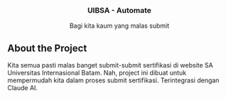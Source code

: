 <br/>
<div align="center">
<h3 align="center">UIBSA - Automate</h3>
<p align="center">
Bagi kita kaum yang malas submit
</p>
</div>

## About the Project

Kita semua pasti malas banget submit-submit sertifikasi di website SA Universitas Internasional Batam. Nah, project ini dibuat untuk mempermudah kita dalam proses submit sertifikasi. Terintegrasi dengan Claude AI.


